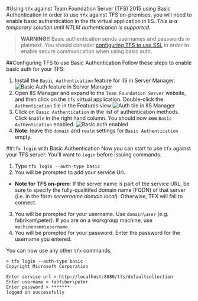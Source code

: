 #Using `tfx` against Team Foundation Server (TFS) 2015 using Basic Authentication
In order to use `tfx` against TFS on-premises, you will need to enable basic authentication in the tfs virtual application in IIS. _This is a temporary solution until NTLM authentication is supported._

> **WARNING!!** Basic authentication sends usernames and passwords in plaintext. You should consider [configuring TFS to use SSL](https://msdn.microsoft.com/en-us/library/aa833872.aspx) in order to enable secure communication when using basic auth.

##Configuring TFS to use Basic Authentication
Follow these steps to enable basic auth for your TFS:

1. Install the `Basic Authentication` feature for IIS in Server Manager. ![Basic Auth feature in Server Manager](configureBasicAuthFeature.png)
2. Open IIS Manager and expand to the `Team Foundation Server` website, and then click on the `tfs` virtual application. Double-click the `Authentication` tile in the Features view ![Auth tile in IIS Manager](tfsAuth.png)
3. Click on `Basic Authentication` in the list of authentication methods. Click `Enable` in the right hand column. You should now see `Basic Authentication` enabled. ![Basic auth enabled](basicAuthEnabled.png)
4. **Note**: leave the `domain` and `realm` settings for `Basic Authentication` empty.

##`tfx login` with Basic Authentication
Now you can start to use `tfx` against your TFS server. You'll want to `login` before issuing commands.

1. Type `tfx login --auth-type basic`
2. You will be prompted to add your service Url.
  * **Note for TFS on-prem**: If the server name is part of the service URL, be sure to specify the fully-qualitifed domain name (FQDN) of that server (i.e. in the form _servername.domain.local_). Otherwise, TFX will fail to connect.
3. You will be prompted for your username. Use `domain\user` (e.g. fabrikam\peter). If you are on a workgroup machine, use `machinename\username`.
4. You will be prompted for your password. Enter the password for the username you entered.

You can now use any other `tfx` commands.
```
> tfx login --auth-type basic
Copyright Microsoft Corporation

Enter service url > http://localhost:8080/tfs/defaultcollection
Enter username > fabfiber\peter
Enter password > *******
logged in successfully
```
